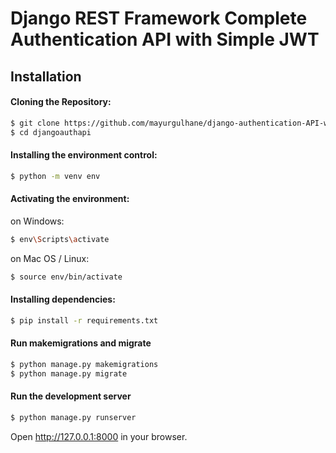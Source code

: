 # Django REST Framework Complete Authentication API with Simple JWT
## Installation

#### Cloning the Repository:

```bash
$ git clone https://github.com/mayurgulhane/django-authentication-API-with-JWT-.git
$ cd djangoauthapi
```
#### Installing the environment control:
```bash
$ python -m venv env
```

#### Activating the environment:
on Windows:
```bash
$ env\Scripts\activate
```
on Mac OS / Linux:
```bash
$ source env/bin/activate
```
#### Installing dependencies:
```bash
$ pip install -r requirements.txt
```


#### Run makemigrations and migrate 
```bash
$ python manage.py makemigrations
$ python manage.py migrate
```

#### Run the development server
```bash
$ python manage.py runserver
```

Open http://127.0.0.1:8000 in your browser.
